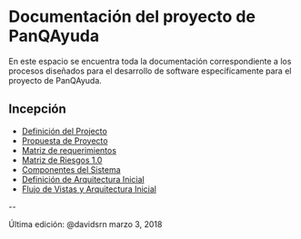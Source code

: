 # Documentación del proyecto de PanQAyuda

En este espacio se encuentra toda la documentación correspondiente a los procesos diseñados para el desarrollo de software específicamente para el proyecto de PanQAyuda.

## Incepción
* [Definición del Projecto]()
* [Propuesta de Proyecto]()
* [Matriz de requerimientos]()
* [Matriz de Riesgos 1.0]()
* [Componentes del Sistema]()
* [Definición de Arquitectura Inicial]()
* [Flujo de Vistas y Arquitectura Inicial](https://github.com/CaveLabs-1/PanQAyuda-Wiki/blob/master/Documetacion/Ernie.docx)

--

Última edición: @davidsrn marzo 3, 2018

